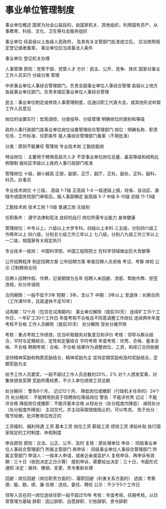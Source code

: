 # 事业单位管理制度

事业单位概述
国家为社会公益目的，由国家机关、其他组织，利用国有资产，从事教育、科技、文化、卫生等社会服务组织

事业单位
  经县级以上各级人民政府，
  及其有关主管部门批准成立后，
  应当依照规定登记或者备案，
  事业单位应当具备法人条件

事业单位
  登记机关办理

人事管理
  原则：党管干部、党管人才
  方针：民主、公开、竞争、择优
  国家对事业工作人员实行 分级分类 管理

中央事业单位人事综合管理部门，负责全国事业单位人事综合管理
县级以上地方各级事业单位部门，负责本辖区事业单位人事综合管理

民主：事业单位制定或修改人事管理制度，应通过职工代表大会，或其他形式听取工作人员意见

岗位的设置实行：宏观调控、分类指导、分级管理
明确岗位的类别和等级

政府人事行政部门是事业单位岗位设置管理综合管理部门
岗位：明确名称、职责任务、工作标准、任职条件
报人事综合管理部门备案（不用批准）

分类：原则不能兼任
  管理岗
  专业技术岗
  工勤技能岗

特设岗位：
  主要用于聘用高层次人才
  不受事业单位岗位总量、最高等级和结构比例限制
  报社区市级以上政府人事行政部门核准

管理岗位
  十级，越小越高
  正部，副部，正厅，副厅，正处，副处，正科，副科，科员，办事员

专业技术岗位
  十三级，
    高级 1-7级
      正高级 1-4
        一级逐级上报，经省、自治区、直辖市或国务院部门审核后，报人事部确定
      副高级 5-7
    中级 8-10级
    初级 11-13级

工勤技术岗
  技术工岗 1-5级
  普通工岗 无级别

任职条件：
  遵守法律和宪法
  良好的品行
  岗位所需专业能力
  身体健康

管理岗位：中专以上，六级以上大学专科，四级以上本科
  三五级，分别四六级工作两年以上
  四六级，分别五七级工作三年以上
  七八级，分别八九级工作三年以上
  一二级，按国家有关规定执行

专业技术一级岗：
  中国科学院、中国工程院院士
  在科学领域做出巨大贡献等

公开招聘程序
  制定招聘方案
  公布招聘方案
  审查应聘人员资格
  考试、考察
  体检
  公示
  订制聘用合同

应聘人招聘作假、作弊，记录期限为五年
招聘人未回避、泄密、帮助作弊、拒签违规，处分并调岗

合同期限：一般不低于3年
短期：3年，含以下
中期：3年以上
至退休：长期合同（工作满10年，且距退休不足10年）

试用期：12个月（包含在试用期内）
事业单位解除（提前30天）
  连续旷工15个工作日，一年矿工30个工作日
  年度考核不合格且不同意调整工作岗位
  连续两年年度考核不合格
工作人员解除（提前30天）
处分解除
  受处分被开除

考核：重点考核工作绩效，应当听取服务对象意见和评价
考核：领导与群众结合，平时与定期结合，定性和定量结合
  平时考核
  年度考核：优秀、合格、基本合格、不合格
  聘期考核：合格、不合格
  结果作为调整岗位、工资，和续订合同依据

坚持精神奖励和物质奖励结合，精神奖励为主
坚持定期奖励和及时奖励结合，定期奖励为主

给予工作人员嘉奖，一般不超过工作人员总数的20%，2%
对个人颁发奖章，对集体颁发奖牌
奖励所需经费，不计入单位绩效工资总额

处分期间：
  警告6个月，
  记过12个月，
  降低岗位或撤职（行政机关任命的）24个月
处分期间：
  不能聘用到高于现聘岗位等级岗位
  警告：不能评优秀
  记过：不能评合格
  降低岗位或撤职：不能评基本合格
从轻处分（处分程度内降低）
减轻处分（处分程度外降低）
  主动交代，并主动采取措施阻止的，可以考虑。
免于处分：情节轻微，批评教育后改正的

工资福利、福利待遇
工资
  基本工资
    岗位工资
    薪级工资
  绩效工资
  津贴补贴
执行国家规定的工时制度、休假制度

申诉原则
原则：合法、公正、公平、及时
复核：原处理单位
申诉：
  同级事业单位人事综合管理部门
  所属主管部门
再申诉：
  同级事业单位人事综合管理部门
  所属主管部门
申请人：一般本人申请，或者近亲或监护人
复核申诉、再申诉有效期：三十日（收到决定之日计算）
接到申诉，需要给出决定：三十日，书面形式通知
决定：维持、撤销、变更、责令重新处理

回避：岗位回避（岗位职责方面的）、履职回避（利害关系方面的）
选拔：考察德、能、勤、绩、廉
任用：选任、委任、聘任
公示：不少于5个工作日

领导人员在同一岗位连续任职一般不超过10年
考核：年度考核、任期考核，以日常管理为基础
辞职：因公辞职、自愿辞职、引咎辞职、责令辞职
